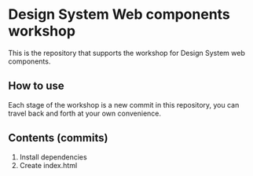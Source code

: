 # Design System Web components workshop

This is the repository that supports the workshop for Design System web components.

## How to use

Each stage of the workshop is a new commit in this repository, you can travel back and forth at your own convenience.

## Contents (commits)

1. Install dependencies
1. Create index.html